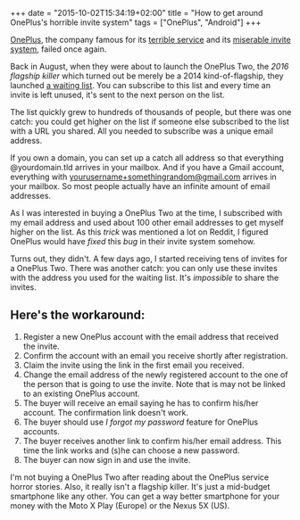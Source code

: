 +++
date = "2015-10-02T15:34:19+02:00"
title = "How to get around OnePlus's horrible invite system"
tags = ["OnePlus", "Android"]
+++

[OnePlus](https://oneplus.net/), the company famous for its [terrible service](https://www.google.be/search?q=oneplus+service+horror+story) and its [miserable invite system](http://www.androidpolice.com/2015/07/30/editorial-if-oneplus-will-basically-just-lie-with-marketing-slogans-we-have-no-reason-to-respect-them/), failed once again.

Back in August, when they were about to launch the OnePlus Two, the *2016 flagship killer* which turned out be merely be a 2014 kind-of-flagship, they launched [a waiting list](https://oneplus.net/invites). You can subscribe to this list and every time an invite is left unused, it's sent to the next person on the list.

The list quickly grew to hundreds of thousands of people, but there was one catch: you could get higher on the list if someone else subscribed to the list with a URL you shared. All you needed to subscribe was a unique email address.

If you own a domain, you can set up a catch all address so that everything @yourdomain.tld arrives in your mailbox. And if you have a Gmail account, everything with yourusername+somethingrandom@gmail.com arrives in your mailbox. So most people actually have an infinite amount of email addresses.

As I was interested in buying a OnePlus Two at the time, I subscribed with my email address and used about 100 other email addresses to get myself higher on the list. As this *trick* was mentioned a lot on Reddit, I figured OnePlus would have *fixed* this *bug* in their invite system somehow.

Turns out, they didn't. A few days ago, I started receiving tens of invites for a OnePlus Two. There was another catch: you can only use these invites with the address you used for the waiting list. It's *impossible* to share the invites.

## Here's the workaround:

1. Register a new OnePlus account with the email address that received the invite.
1. Confirm the account with an email you receive shortly after registration.
1. Claim the invite using the link in the first email you received.
1. Change the email address of the newly registered account to the one of the person that is going to use the invite. Note that is may not be linked to an existing OnePlus account.
1. The buyer will receive an email saying he has to confirm his/her account. The confirmation link doesn't work.
1. The buyer should use *I forgot my password* feature for OnePlus accounts.
1. The buyer receives another link to confirm his/her email address. This time the link works and (s)he can choose a new password.
1. The buyer can now sign in and use the invite.

I'm not buying a OnePlus Two after reading about the OnePlus service horror stories. Also, it really isn't a flagship killer. It's just a mid-budget smartphone like any other. You can get a way better smartphone for your money with the Moto X Play (Europe) or the Nexus 5X (US).